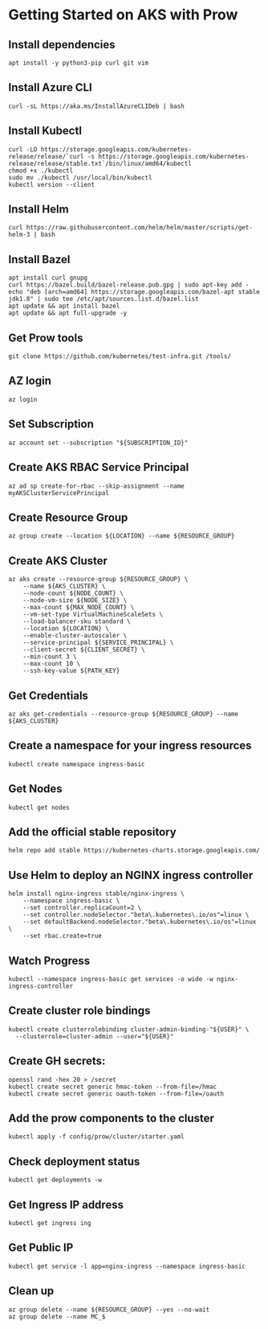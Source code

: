 # Getting Started on AKS with Prow


## Install dependencies

```
apt install -y python3-pip curl git vim 

```
## Install Azure CLI
```
curl -sL https://aka.ms/InstallAzureCLIDeb | bash
```

## Install Kubectl
``` 
curl -LO https://storage.googleapis.com/kubernetes-release/release/`curl -s https://storage.googleapis.com/kubernetes-release/release/stable.txt`/bin/linux/amd64/kubectl
chmod +x ./kubectl
sudo mv ./kubectl /usr/local/bin/kubectl
kubectl version --client
```
## Install Helm
```
curl https://raw.githubusercontent.com/helm/helm/master/scripts/get-helm-3 | bash
```

## Install Bazel
```
apt install curl gnupg
curl https://bazel.build/bazel-release.pub.gpg | sudo apt-key add -
echo "deb [arch=amd64] https://storage.googleapis.com/bazel-apt stable jdk1.8" | sudo tee /etc/apt/sources.list.d/bazel.list
apt update && apt install bazel
apt update && apt full-upgrade -y
```
## Get Prow tools
```
git clone https://github.com/kubernetes/test-infra.git /tools/
```

## AZ login
```
az login
```

## Set Subscription
```
az account set --subscription "${SUBSCRIPTION_ID}"
```

## Create AKS RBAC Service Principal
```
az ad sp create-for-rbac --skip-assignment --name myAKSClusterServicePrincipal
```

## Create Resource Group
```
az group create --location ${LOCATION} --name ${RESOURCE_GROUP}
```

## Create AKS Cluster
```
az aks create --resource-group ${RESOURCE_GROUP} \
    --name ${AKS_CLUSTER} \
    --node-count ${NODE_COUNT} \
    --node-vm-size ${NODE_SIZE} \
    --max-count ${MAX_NODE_COUNT} \
    --vm-set-type VirtualMachineScaleSets \
    --load-balancer-sku standard \
    --location ${LOCATION} \
    --enable-cluster-autoscaler \
    --service-principal ${SERVICE_PRINCIPAL} \
    --client-secret ${CLIENT_SECRET} \
    --min-count 3 \
    --max-count 10 \
    --ssh-key-value ${PATH_KEY}
```

## Get Credentials
```
az aks get-credentials --resource-group ${RESOURCE_GROUP} --name ${AKS_CLUSTER}
```

## Create a namespace for your ingress resources
```
kubectl create namespace ingress-basic
```

## Get Nodes
```
kubectl get nodes
```
## Add the official stable repository
```
helm repo add stable https://kubernetes-charts.storage.googleapis.com/
```

## Use Helm to deploy an NGINX ingress controller
```
helm install nginx-ingress stable/nginx-ingress \
    --namespace ingress-basic \
    --set controller.replicaCount=2 \
    --set controller.nodeSelector."beta\.kubernetes\.io/os"=linux \
    --set defaultBackend.nodeSelector."beta\.kubernetes\.io/os"=linux \
    --set rbac.create=true
```
## Watch Progress
```
kubectl --namespace ingress-basic get services -o wide -w nginx-ingress-controller
```
## Create cluster role bindings
```
kubectl create clusterrolebinding cluster-admin-binding-"${USER}" \
  --clusterrole=cluster-admin --user="${USER}"
```

## Create GH secrets:
```
openssl rand -hex 20 > /secret
kubectl create secret generic hmac-token --from-file=/hmac
kubectl create secret generic oauth-token --from-file=/oauth
```

## Add the prow components to the cluster
```
kubectl apply -f config/prow/cluster/starter.yaml
```

## Check deployment status
```
kubectl get deployments -w
```
## Get Ingress IP address
```
kubectl get ingress ing
```

## Get Public IP
```
kubectl get service -l app=nginx-ingress --namespace ingress-basic
```

## Clean up
```
az group delete --name ${RESOURCE_GROUP} --yes --no-wait
az group delete --name MC_$